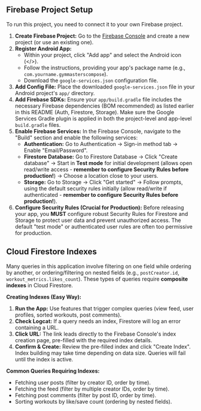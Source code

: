 ## Firebase Project Setup

To run this project, you need to connect it to your own Firebase project.

1.  **Create Firebase Project:** Go to the [Firebase Console](https://console.firebase.google.com/) and create a new project (or use an existing one).
2.  **Register Android App:**
    *   Within your project, click "Add app" and select the Android icon (</>).
    *   Follow the instructions, providing your app's package name (e.g., `com.yourname.gymmasterscompose`).
    *   Download the `google-services.json` configuration file.
3.  **Add Config File:** Place the downloaded `google-services.json` file in your Android project's `app/` directory.
4.  **Add Firebase SDKs:** Ensure your `app/build.gradle` file includes the necessary Firebase dependencies (BOM recommended) as listed earlier in this README (Auth, Firestore, Storage). Make sure the Google Services Gradle plugin is applied in both the project-level and app-level `build.gradle` files.
5.  **Enable Firebase Services:** In the Firebase Console, navigate to the "Build" section and enable the following services:
    *   **Authentication:** Go to Authentication -> Sign-in method tab -> Enable "Email/Password".
    *   **Firestore Database:** Go to Firestore Database -> Click "Create database" -> Start in **Test mode** for initial development (allows open read/write access - **remember to configure Security Rules before production!**) -> Choose a location close to your users.
    *   **Storage:** Go to Storage -> Click "Get started" -> Follow prompts, using the default security rules initially (allow read/write if authenticated - **remember to configure Security Rules before production!**).
6.  **Configure Security Rules (Crucial for Production):** Before releasing your app, you **MUST** configure robust Security Rules for Firestore and Storage to protect user data and prevent unauthorized access. The default "test mode" or authenticated user rules are often too permissive for production.

## Cloud Firestore Indexes

Many queries in this application involve filtering on one field while ordering by another, or ordering/filtering on nested fields (e.g., `postCreator.id`, `workout_metrics.likes_count`). These types of queries require **composite indexes** in Cloud Firestore.

**Creating Indexes (Easy Way):**

1.  **Run the App:** Use features that trigger complex queries (view feed, user profiles, sorted workouts, post comments).
2.  **Check Logcat:** If a query needs an index, Firestore will log an error containing a URL.
3.  **Click URL:** The link leads directly to the Firebase Console's index creation page, pre-filled with the required index details.
4.  **Confirm & Create:** Review the pre-filled index and click "Create Index". Index building may take time depending on data size. Queries will fail until the index is active.

**Common Queries Requiring Indexes:**

*   Fetching user posts (filter by creator ID, order by time).
*   Fetching the feed (filter by multiple creator IDs, order by time).
*   Fetching post comments (filter by post ID, order by time).
*   Sorting workouts by like/save count (ordering by nested fields).
